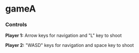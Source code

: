 # gameA

### Controls
**Player 1:** Arrow keys for navigation and "L" key to shoot

**Player 2:** "WASD" keys for navigation and space key to shoot
